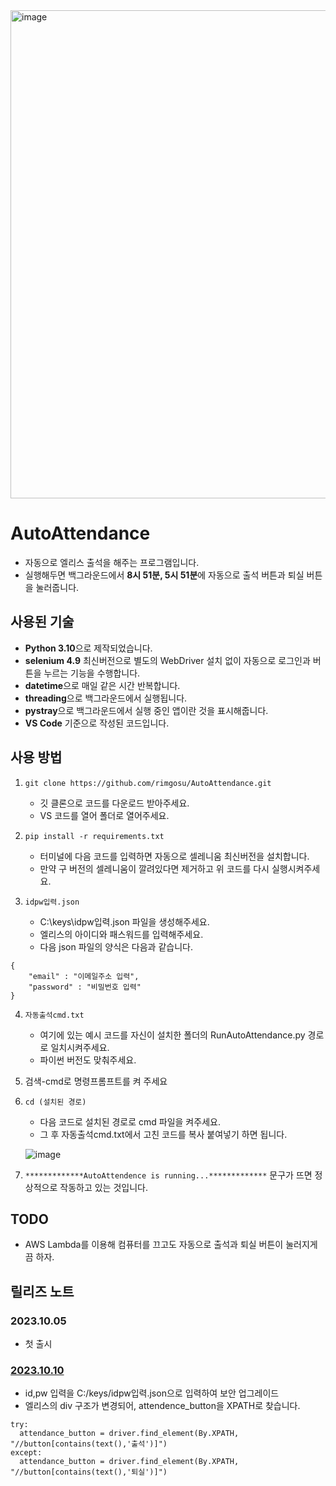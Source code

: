 <img width="781" alt="image" src="https://github.com/rimgosu/AutoAttendance/assets/120752098/3ef4dd36-4c88-419e-bb1d-8b295681312c">

# AutoAttendance

- 자동으로 엘리스 출석을 해주는 프로그램입니다.
- 실행해두면 백그라운드에서 **8시 51분, 5시 51분**에 자동으로 출석 버튼과 퇴실 버튼을 눌러줍니다.

## 사용된 기술
- **Python 3.10**으로 제작되었습니다.
- **selenium 4.9** 최신버전으로 별도의 WebDriver 설치 없이 자동으로 로그인과 버튼을 누르는 기능을 수행합니다.
- **datetime**으로 매일 같은 시간 반복합니다.
- **threading**으로 백그라운드에서 실행됩니다.
- **pystray**으로 백그라운드에서 실행 중인 앱이란 것을 표시해줍니다.
- **VS Code** 기준으로 작성된 코드입니다.

## 사용 방법



1. `git clone https://github.com/rimgosu/AutoAttendance.git`
   - 깃 클론으로 코드를 다운로드 받아주세요.
   - VS 코드를 열어 폴더로 열어주세요.

2. `pip install -r requirements.txt`
   - 터미널에 다음 코드를 입력하면 자동으로 셀레니움 최신버전을 설치합니다.
   - 만약 구 버전의 셀레니움이 깔려있다면 제거하고 위 코드를 다시 실행시켜주세요.
  
3. `idpw입력.json`
   - C:\keys\idpw입력.json 파일을 생성해주세요.
   - 엘리스의 아이디와 패스워드를 입력해주세요.
   - 다음 json 파일의 양식은 다음과 같습니다.
  
```
{
    "email" : "이메일주소 입력",
    "password" : "비밀번호 입력"
}
```
  
4. `자동출석cmd.txt`
   - 여기에 있는 예시 코드를 자신이 설치한 폴더의 RunAutoAttendance.py 경로로 일치시켜주세요.
   - 파이썬 버전도 맞춰주세요.
  
5. 검색-cmd로 명령프롬프트를 켜 주세요

6. `cd (설치된 경로)`
   - 다음 코드로 설치된 경로로 cmd 파일을 켜주세요.
   - 그 후 자동출석cmd.txt에서 고친 코드를 복사 붙여넣기 하면 됩니다.

   ![image](https://github.com/rimgosu/AutoAttendance/assets/120752098/389aaca5-1ef9-4ad1-96c1-5e46b40decd2)

7. `*************AutoAttendence is running...*************` 문구가 뜨면 정상적으로 작동하고 있는 것입니다.

## TODO
- AWS Lambda를 이용해 컴퓨터를 끄고도 자동으로 출석과 퇴실 버튼이 눌러지게끔 하자.
  
## 릴리즈 노트
### 2023.10.05
- 첫 출시

### [2023.10.10](https://github.com/rimgosu/AutoAttendance/tree/621cd3e6e8ddbc288714ad64d32bd05de11d34ee)
- id,pw 입력을 C:/keys/idpw입력.json으로 입력하여 보안 업그레이드
- 엘리스의 div 구조가 변경되어, attendence_button을 XPATH로 찾습니다.

```
try:
  attendance_button = driver.find_element(By.XPATH, "//button[contains(text(),'출석')]")
except:
  attendance_button = driver.find_element(By.XPATH, "//button[contains(text(),'퇴실')]")
```


